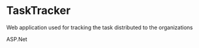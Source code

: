 # TaskTracker
Web application used for tracking the task distributed to the organizations














ASP.Net
